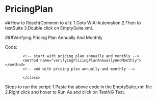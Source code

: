 # PricingPlan

##How to Reach(Common to all):
1.Goto WIA-Automation
2.Then to testSuite
3.Double click on EmptySuite.xml.

###Verifying Pricing Plan Annually And Monthly



Code:

<?xml version="1.0" encoding="UTF-8" ?>
<!DOCTYPE suite SYSTEM "http://testng.org/testng-1.0.dtd" >
<suite name="TestSuite">
	<test name="Demo">
<classes>

<class name="TestScripts.PricingPlan">
			
			<!-- start with pricing plan annually and monthly -->
			<method name="verifyingPricingPlanAnnuallyAndMonthly"></method>
			<!-- end with pricing plan annually and monthly -->
			
			</class>

</classes>

</test>
</suite>


Steps to run the script:
1.Paste the above code in the EmptySuite.xml file
2.Right click and hover to Run As and click on TestNG Test.


